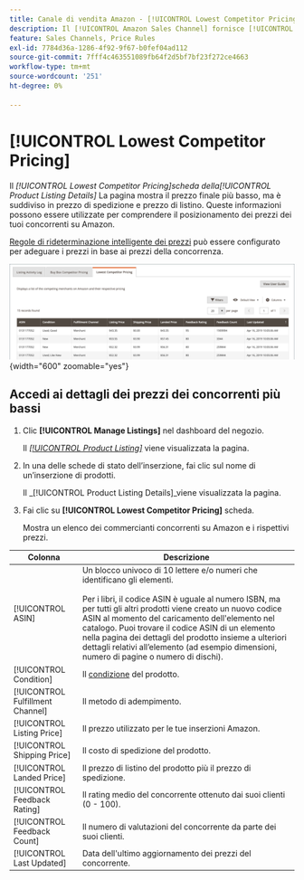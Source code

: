 ```yaml
---
title: Canale di vendita Amazon - [!UICONTROL Lowest Competitor Pricing]
description: Il [!UICONTROL Amazon Sales Channel] fornisce [!UICONTROL Lowest Competitor Pricing] per comprendere il posizionamento dei prezzi dei tuoi concorrenti su Amazon.
feature: Sales Channels, Price Rules
exl-id: 7784d36a-1286-4f92-9f67-b0fef04ad112
source-git-commit: 7fff4c463551089fb64f2d5bf7bf23f272ce4663
workflow-type: tm+mt
source-wordcount: '251'
ht-degree: 0%

---
```


# [!UICONTROL Lowest Competitor Pricing]

Il _[!UICONTROL Lowest Competitor Pricing]_scheda della_[!UICONTROL Product Listing Details]_ La pagina mostra il prezzo finale più basso, ma è suddiviso in prezzo di spedizione e prezzo di listino. Queste informazioni possono essere utilizzate per comprendere il posizionamento dei prezzi dei tuoi concorrenti su Amazon.

[Regole di rideterminazione intelligente dei prezzi](./intelligent-repricing-rules.md) può essere configurato per adeguare i prezzi in base ai prezzi della concorrenza.

![Prezzi del concorrente più basso](assets/amazon-listing-details-lowest-comp.png){width="600" zoomable="yes"}

## Accedi ai dettagli dei prezzi dei concorrenti più bassi

1. Clic **[!UICONTROL Manage Listings]** nel dashboard del negozio.

   Il [_[!UICONTROL Product Listing]_](./managing-product-listings.md) viene visualizzata la pagina.

1. In una delle schede di stato dell’inserzione, fai clic sul nome di un’inserzione di prodotti.

   Il _[!UICONTROL Product Listing Details]_viene visualizzata la pagina.

1. Fai clic su **[!UICONTROL Lowest Competitor Pricing]** scheda.

   Mostra un elenco dei commercianti concorrenti su Amazon e i rispettivi prezzi.

| Colonna | Descrizione |
|----------------------------------|----------------------------------------------------------------------------------------------------------------------------------------------------------------------------------------------------------------------------------------------------------------------------------------------------------------------------------------------------------------------------------------|
| [!UICONTROL ASIN] | Un blocco univoco di 10 lettere e/o numeri che identificano gli elementi.<br><br>Per i libri, il codice ASIN è uguale al numero ISBN, ma per tutti gli altri prodotti viene creato un nuovo codice ASIN al momento del caricamento dell&#39;elemento nel catalogo. Puoi trovare il codice ASIN di un elemento nella pagina dei dettagli del prodotto insieme a ulteriori dettagli relativi all’elemento (ad esempio dimensioni, numero di pagine o numero di dischi). |
| [!UICONTROL Condition] | Il [condizione](./product-listing-condition.md) del prodotto. |
| [!UICONTROL Fulfillment Channel] | Il metodo di adempimento. |
| [!UICONTROL Listing Price] | Il prezzo utilizzato per le tue inserzioni Amazon. |
| [!UICONTROL Shipping Price] | Il costo di spedizione del prodotto. |
| [!UICONTROL Landed Price] | Il prezzo di listino del prodotto più il prezzo di spedizione. |
| [!UICONTROL Feedback Rating] | Il rating medio del concorrente ottenuto dai suoi clienti (0 - 100). |
| [!UICONTROL Feedback Count] | Il numero di valutazioni del concorrente da parte dei suoi clienti. |
| [!UICONTROL Last Updated] | Data dell&#39;ultimo aggiornamento dei prezzi del concorrente. |
